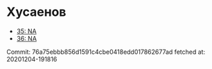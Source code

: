 # Хусаенов
- [35: NA](35.md)
- [36: NA](36.md)

Commit: 76a75ebbb856d1591c4cbe0418edd017862677ad
 fetched at: 20201204-191816
